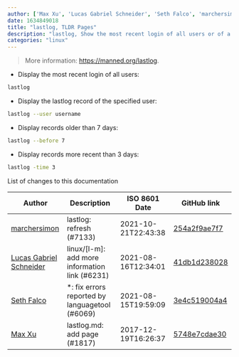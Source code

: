```yaml
---
author: ['Max Xu', 'Lucas Gabriel Schneider', 'Seth Falco', 'marchersimon']
date: 1634849018
title: "lastlog, TLDR Pages"
description: "lastlog, Show the most recent login of all users or of a given user."
categories: "linux"
---
```

> More information: <https://manned.org/lastlog>.

- Display the most recent login of all users:

```bash
lastlog
```

- Display the lastlog record of the specified user:

```bash
lastlog --user username
```

- Display records older than 7 days:

```bash
lastlog --before 7
```

- Display records more recent than 3 days:

```bash
lastlog -time 3
```
List of changes to this documentation


Author | Description | ISO 8601 Date | GitHub link
------|-----|-----|-----
[marchersimon](mailto:50295997+marchersimon@users.noreply.github.com) | lastlog: refresh (#7133) | 2021-10-21T22:43:38 | [254a2f9ae7f7](https://github.com/tldr-pages/tldr/commit/254a2f9ae7f7eb67b661ff3d17f097159ac8a397)
[Lucas Gabriel Schneider](mailto:casdpa@gmail.com) | linux/[l-m]: add more information link (#6231) | 2021-08-16T12:34:01 | [41db1d238028](https://github.com/tldr-pages/tldr/commit/41db1d2380286234a89aaa2131d8e1d1c531b850)
[Seth Falco](mailto:seth@falco.fun) | *: fix errors reported by languagetool (#6069) | 2021-08-15T19:59:09 | [3e4c519004a4](https://github.com/tldr-pages/tldr/commit/3e4c519004a471c861cdc609fd7239ee3355671c)
[Max Xu](mailto:xuhuan@live.cn) | lastlog.md: add page (#1817) | 2017-12-19T16:26:37 | [5748e7cdae30](https://github.com/tldr-pages/tldr/commit/5748e7cdae301656db346418d09907c1ba9a1a49)

